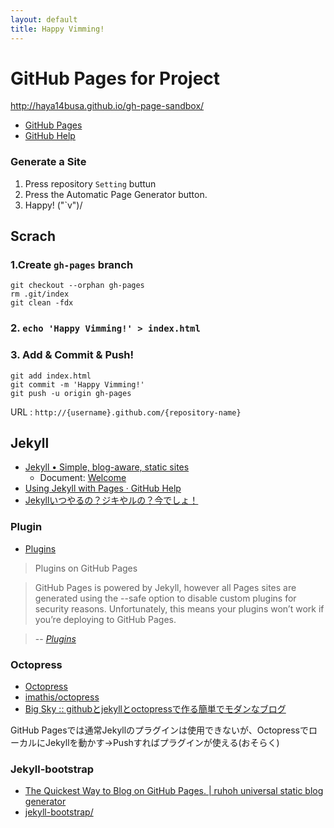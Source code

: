 ```yaml
---
layout: default
title: Happy Vimming!
---
```


GitHub Pages for Project
=====

http://haya14busa.github.io/gh-page-sandbox/

- [GitHub Pages](http://pages.github.com/#project_pages)
- [GitHub Help](https://help.github.com/categories/20/articles)

### Generate a Site
1. Press repository `Setting` buttun
2. Press the Automatic Page Generator button.
3. Happy! \("`v")/

## Scrach
### 1.Create `gh-pages` branch

```shell
git checkout --orphan gh-pages
rm .git/index
git clean -fdx
```
### 2. `echo 'Happy Vimming!' > index.html`

### 3. Add & Commit & Push!
```shell
git add index.html
git commit -m 'Happy Vimming!'
git push -u origin gh-pages
```

URL
:   `http://{username}.github.com/{repository-name}`

Jekyll
-----
- [Jekyll • Simple, blog-aware, static sites](http://jekyllrb.com/)
    - Document: [Welcome](http://jekyllrb.com/docs/home/)
- [Using Jekyll with Pages · GitHub Help](https://help.github.com/articles/using-jekyll-with-pages)
- [Jekyllいつやるの？ジキやルの？今でしょ！](http://melborne.github.io/2013/05/20/now-the-time-to-start-jekyll/)

### Plugin
- [Plugins](http://jekyllrb.com/docs/plugins/)

> Plugins on GitHub Pages

> GitHub Pages is powered by Jekyll, however all Pages sites are generated using the --safe option to disable custom plugins for security reasons. Unfortunately, this means your plugins won’t work if you’re deploying to GitHub Pages.

> -- <cite>[Plugins](http://jekyllrb.com/docs/plugins/)

### Octopress
- [Octopress](http://octopress.org/)
- [imathis/octopress](https://github.com/imathis/octopress)
- [Big Sky :: githubとjekyllとoctopressで作る簡単でモダンなブログ](http://mattn.kaoriya.net/software/lang/ruby/20111017205717.htm)

GitHub Pagesでは通常Jekyllのプラグインは使用できないが、OctopressでローカルにJekyllを動かす->Pushすればプラグインが使える(おそらく)

### Jekyll-bootstrap
- [The Quickest Way to Blog on GitHub Pages. | ruhoh universal static blog generator](http://jekyllbootstrap.com/)
- [jekyll-bootstrap/](https://github.com/plusjade/jekyll-bootstrap/)
